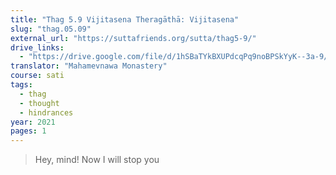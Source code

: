 ```yaml
---
title: "Thag 5.9 Vijitasena Theragāthā: Vijitasena"
slug: "thag.05.09"
external_url: "https://suttafriends.org/sutta/thag5-9/"
drive_links:
  - "https://drive.google.com/file/d/1hSBaTYkBXUPdcqPq9noBPSkYyK--3a-9/view?usp=drivesdk"
translator: "Mahamevnawa Monastery"
course: sati
tags:
  - thag
  - thought
  - hindrances
year: 2021
pages: 1
---
```


> Hey, mind! Now I will stop you
